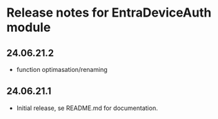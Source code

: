 # Release notes for EntraDeviceAuth module

## 24.06.21.2
- function optimasation/renaming

## 24.06.21.1
- Initial release, se README.md for documentation.